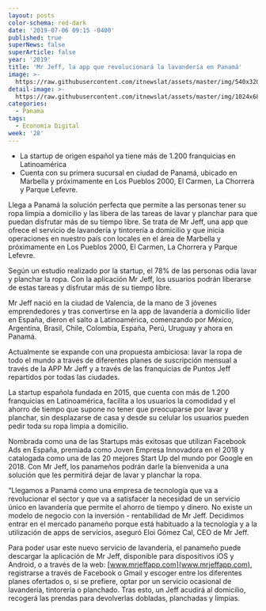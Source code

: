 ```yaml
---
layout: posts
color-schema: red-dark
date: '2019-07-06 09:15 -0400'
published: true
superNews: false
superArticle: false
year: '2019'
title: 'Mr Jeff, la app que revolucionará la lavandería en Panamá'
image: >-
  https://raw.githubusercontent.com/itnewslat/assets/master/img/540x320/Mr-Jeff-p.jpg
detail-image: >-
  https://raw.githubusercontent.com/itnewslat/assets/master/img/1024x680/Mr-Jeff-g.jpg
categories:
  - Panama
tags:
  - Economía Digital
week: '28'
---
```

- La startup de origen español ya tiene más de 1.200 franquicias en Latinoamérica
- Cuenta con su primera sucursal en ciudad de Panamá, ubicado en Marbella y próximamente en Los Pueblos 2000, El Carmen, La Chorrera y Parque Lefevre.

Llega a Panamá la solución perfecta que permite a las personas tener su ropa limpia a domicilio y las libera de las tareas de lavar y planchar para que puedan disfrutar más de su tiempo libre. Se trata de Mr Jeff, una app que ofrece el servicio de lavandería y tintorería a domicilio y que inicia operaciones en nuestro país con locales en el área de Marbella y próximamente en Los Pueblos 2000, El Carmen, La Chorrera y Parque Lefevre.

Según un estudio realizado por la startup, el 78% de las personas odia lavar y planchar la ropa. Con la aplicación Mr Jeff, los usuarios podrán liberarse de estas tareas y disfrutar más de su tiempo libre. 

Mr Jeff nació en la ciudad de Valencia, de la mano de 3 jóvenes emprendedores y tras convertirse en la app de lavandería a domicilio líder en España, dieron el salto a Latinoamérica, comenzando por México, Argentina, Brasil, Chile, Colombia, España, Perú, Uruguay y ahora en Panamá.

Actualmente se expande con una propuesta ambiciosa: lavar la ropa de todo el mundo a través de diferentes  planes de suscripción mensual a través de la APP Mr Jeff y a través de las franquicias de Puntos Jeff repartidos por todas las ciudades.

La startup española fundada en 2015, que cuenta con más de 1.200 franquicias en Latinoamérica, facilita a los usuarios la comodidad y el ahorro de tiempo que supone no tener que preocuparse por lavar y planchar, sin desplazarse de casa y desde su celular los usuarios pueden pedir toda su ropa limpia a domicilio. 

Nombrada como una de las Startups más exitosas que utilizan Facebook Ads en España, premiada como Joven Empresa Innovadora en el 2018 y catalogada como una de las 20 mejores Start Up del mundo por Google en 2018. Con Mr Jeff, los panameños podrán darle la bienvenida a una solución que les permitirá dejar de lavar y planchar la ropa.

“Llegamos a Panamá como una empresa de tecnología que va a revolucionar el sector y que va a satisfacer la necesidad de un servicio único en lavandería que permite el ahorro de tiempo y dinero. No existe un modelo de negocio con la inversión - rentabilidad de Mr Jeff. Decidimos entrar en el mercado panameño porque está habituado a la tecnología y a la utilización de apps de servicios, aseguró Eloi Gómez Cal, CEO de Mr Jeff.

Para poder usar este nuevo servicio de lavandería, el panameño puede descargar la aplicación de Mr Jeff, disponible para dispositivos iOS y Android, o a través de la web: [www.mrjeffapp.com](www.mrjeffapp.com), registrarse a través de Facebook o Gmail y escoger entre los diferentes planes ofertados o, si se prefiere, optar por un servicio ocasional de lavandería, tintorería o planchado. Tras esto, un Jeff acudirá al domicilio, recogerá las prendas para devolverlas dobladas, planchadas y limpias.